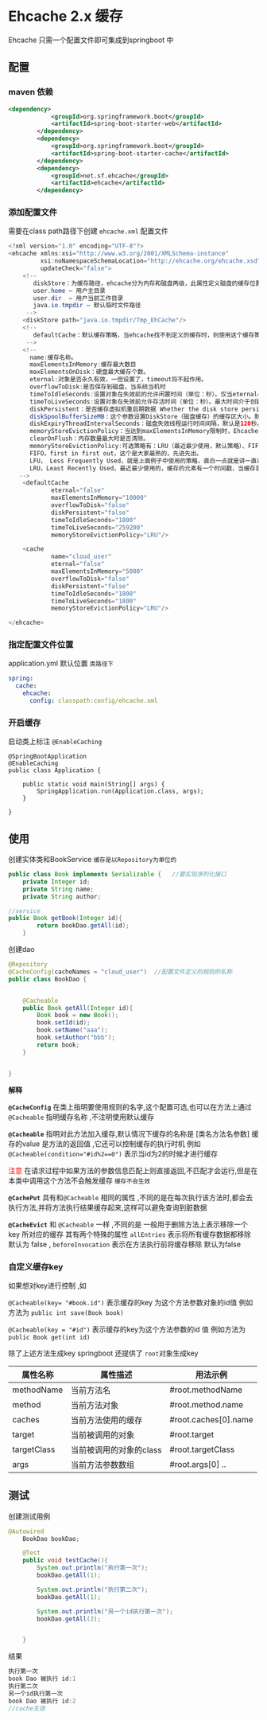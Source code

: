 # Ehcache 2.x 缓存

Ehcache 只需一个配置文件即可集成到springboot 中

## 配置

### maven 依赖

```xml
<dependency>
            <groupId>org.springframework.boot</groupId>
            <artifactId>spring-boot-starter-web</artifactId>
        </dependency>
        <dependency>
            <groupId>org.springframework.boot</groupId>
            <artifactId>spring-boot-starter-cache</artifactId>
        </dependency>
        <dependency>
            <groupId>net.sf.ehcache</groupId>
            <artifactId>ehcache</artifactId>
        </dependency>
```

### 添加配置文件

需要在class path路径下创建 `ehcache.xml` 配置文件

```java
<?xml version="1.0" encoding="UTF-8"?>
<ehcache xmlns:xsi="http://www.w3.org/2001/XMLSchema-instance"
         xsi:noNamespaceSchemaLocation="http://ehcache.org/ehcache.xsd"
         updateCheck="false">
    <!--
       diskStore：为缓存路径，ehcache分为内存和磁盘两级，此属性定义磁盘的缓存位置。参数解释如下：
       user.home – 用户主目录
       user.dir  – 用户当前工作目录
       java.io.tmpdir – 默认临时文件路径
     -->
    <diskStore path="java.io.tmpdir/Tmp_EhCache"/>
    <!--
       defaultCache：默认缓存策略，当ehcache找不到定义的缓存时，则使用这个缓存策略。只能定义一个。
     -->
    <!--
      name:缓存名称。
      maxElementsInMemory:缓存最大数目
      maxElementsOnDisk：硬盘最大缓存个数。
      eternal:对象是否永久有效，一但设置了，timeout将不起作用。
      overflowToDisk:是否保存到磁盘，当系统当机时
      timeToIdleSeconds:设置对象在失效前的允许闲置时间（单位：秒）。仅当eternal=false对象不是永久有效时使用，可选属性，默认值是0，也就是可闲置时间无穷大。
      timeToLiveSeconds:设置对象在失效前允许存活时间（单位：秒）。最大时间介于创建时间和失效时间之间。仅当eternal=false对象不是永久有效时使用，默认是0.，也就是对象存活时间无穷大。
      diskPersistent：是否缓存虚拟机重启期数据 Whether the disk store persists between restarts of the Virtual Machine. The default value is false.
      diskSpoolBufferSizeMB：这个参数设置DiskStore（磁盘缓存）的缓存区大小。默认是30MB。每个Cache都应该有自己的一个缓冲区。
      diskExpiryThreadIntervalSeconds：磁盘失效线程运行时间间隔，默认是120秒。
      memoryStoreEvictionPolicy：当达到maxElementsInMemory限制时，Ehcache将会根据指定的策略去清理内存。默认策略是LRU（最近最少使用）。你可以设置为FIFO（先进先出）或是LFU（较少使用）。
      clearOnFlush：内存数量最大时是否清除。
      memoryStoreEvictionPolicy:可选策略有：LRU（最近最少使用，默认策略）、FIFO（先进先出）、LFU（最少访问次数）。
      FIFO，first in first out，这个是大家最熟的，先进先出。
      LFU， Less Frequently Used，就是上面例子中使用的策略，直白一点就是讲一直以来最少被使用的。如上面所讲，缓存的元素有一个hit属性，hit值最小的将会被清出缓存。
      LRU，Least Recently Used，最近最少使用的，缓存的元素有一个时间戳，当缓存容量满了，而又需要腾出地方来缓存新的元素的时候，那么现有缓存元素中时间戳离当前时间最远的元素将被清出缓存。
   -->
    <defaultCache
            eternal="false"
            maxElementsInMemory="10000"
            overflowToDisk="false"
            diskPersistent="false"
            timeToIdleSeconds="1800"
            timeToLiveSeconds="259200"
            memoryStoreEvictionPolicy="LRU"/>

    <cache
            name="cloud_user"
            eternal="false"
            maxElementsInMemory="5000"
            overflowToDisk="false"
            diskPersistent="false"
            timeToIdleSeconds="1800"
            timeToLiveSeconds="1800"
            memoryStoreEvictionPolicy="LRU"/>

</ehcache>
```

### 指定配置文件位置

application.yml   默认位置 `类路径下`

```yml
spring:
  cache:
    ehcache:
      config: classpath:config/ehcache.xml
```

### 开启缓存

启动类上标注 `@EnableCaching`

```
@SpringBootApplication
@EnableCaching
public class Application {

    public static void main(String[] args) {
        SpringApplication.run(Application.class, args);
    }

}
```

## 使用

创建实体类和BookService  `缓存是以Repository为单位的`

```java
public class Book implements Serializable {   //要实现序列化接口
    private Integer id;
    private String name;
    private String author;

```

```java
//service
public Book getBook(Integer id){
        return bookDao.getAll(id);
    }
```

创建dao

```java
@Repository
@CacheConfig(cacheNames = "cloud_user")  //配置文件定义的规则的名称
public class BookDao {


    @Cacheable
    public Book getAll(Integer id){
        Book book = new Book();
        book.setId(id);
        book.setName("aaa");
        book.setAuthor("bbb");
        return book;
    }


}
```

**解释**

**`@CacheConfig`** 在类上指明要使用规则的名字,这个配置可选,也可以在方法上通过 `@Cacheable` 指明缓存名称 ,不注明使用默认缓存

**`@Cacheable`** 指明对此方法加入缓存,默认情况下缓存的名称是 [类名方法名参数] 缓存的value 是方法的返回值 ,它还可以控制缓存的执行时机 例如 `@Cacheable(condition="#id%2==0")` 表示当id为2的时候才进行缓存

<span style="color:red">注意</span> 在请求过程中如果方法的参数信息匹配上则直接返回,不匹配才会运行,但是在本类中调用这个方法不会触发缓存 `缓存不会生效`

**`@CachePut`**  具有和`@Cacheable` 相同的属性 ,不同的是在每次执行该方法时,都会去执行方法,并将方法执行结果缓存起来,这样可以避免查询到脏数据

**`@CacheEvict`**  和 `@Cacheable` 一样 ,不同的是 一般用于删除方法上表示移除一个key 所对应的缓存 其有两个特殊的属性  `allEntries` 表示将所有缓存数据都移除 默认为 false , `beforeInvocation` 表示在方法执行前将缓存移除 默认为false

### 自定义缓存key

如果想对key进行控制 ,如

`@Cacheable(key= "#book.id")`  表示缓存的key 为这个方法参数对象的id值 例如 方法为 `public int save(Book book)`

`@Cacheable(key = "#id")`  表示缓存的key为这个方法参数的id 值  例如方法为  `public Book get(int id)`

除了上述方法生成key springboot 还提供了 `root`对象生成key

| 属性名称    | 属性描述                | 用法示例             |
| ----------- | ----------------------- | -------------------- |
| methodName  | 当前方法名              | #root.methodName     |
| method      | 当前方法对象            | #root.method.name    |
| caches      | 当前方法使用的缓存      | #root.caches[0].name |
| target      | 当前被调用的对象        | #root.target         |
| targetClass | 当前被调用的对象的class | #root.targetClass    |
| args        | 当前方法参数数组        | #root.args[0] ..     |



## 测试

创建测试用例

```java
@Autowired
    BookDao bookDao;

    @Test
    public void testCache(){
        System.out.println("执行第一次");
        bookDao.getAll(1);

        System.out.println("执行第二次");
        bookDao.getAll(1);

        System.out.println("另一个id执行第一次");
        bookDao.getAll(2);


    }
```



结果

```java
执行第一次
book Dao 被执行 id:1
执行第二次
另一个id执行第一次
book Dao 被执行 id:2
//cache生效
```


